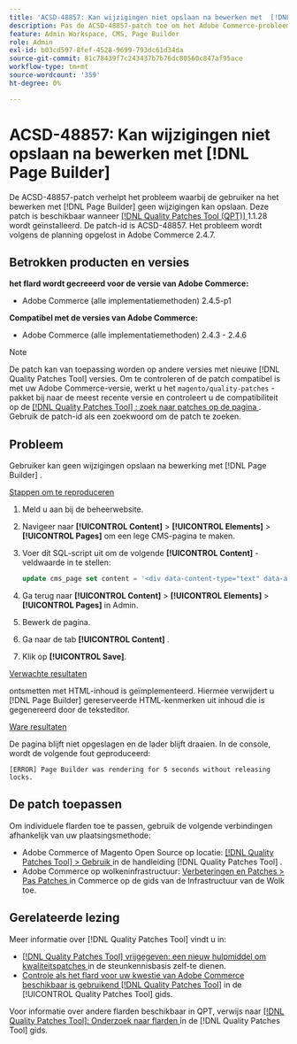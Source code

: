 ```yaml
---
title: 'ACSD-48857: Kan wijzigingen niet opslaan na bewerken met  [!DNL Page Builder]'
description: Pas de ACSD-48857-patch toe om het Adobe Commerce-probleem op te lossen waarbij de gebruiker na het bewerken met  [!DNL Page Builder] geen wijzigingen kan opslaan.
feature: Admin Workspace, CMS, Page Builder
role: Admin
exl-id: b03cd597-8fef-4528-9699-793dc61d34da
source-git-commit: 81c78439f7c243437b7b76dc80560c847af95ace
workflow-type: tm+mt
source-wordcount: '359'
ht-degree: 0%

---
```


# ACSD-48857: Kan wijzigingen niet opslaan na bewerken met [!DNL Page Builder]

De ACSD-48857-patch verhelpt het probleem waarbij de gebruiker na het bewerken met [!DNL Page Builder] geen wijzigingen kan opslaan. Deze patch is beschikbaar wanneer [[!DNL Quality Patches Tool (QPT)] ](https://experienceleague.adobe.com/nl/docs/commerce-knowledge-base/kb/announcements/commerce-announcements/magento-quality-patches-released-new-tool-to-self-serve-quality-patches) 1.1.28 wordt geïnstalleerd. De patch-id is ACSD-48857. Het probleem wordt volgens de planning opgelost in Adobe Commerce 2.4.7.

## Betrokken producten en versies

**het flard wordt gecreeerd voor de versie van Adobe Commerce:**

* Adobe Commerce (alle implementatiemethoden) 2.4.5-p1

**Compatibel met de versies van Adobe Commerce:**

* Adobe Commerce (alle implementatiemethoden) 2.4.3 - 2.4.6

>[!NOTE]
>
>De patch kan van toepassing worden op andere versies met nieuwe [!DNL Quality Patches Tool] versies. Om te controleren of de patch compatibel is met uw Adobe Commerce-versie, werkt u het `magento/quality-patches` -pakket bij naar de meest recente versie en controleert u de compatibiliteit op de [[!DNL Quality Patches Tool] : zoek naar patches op de pagina ](https://experienceleague.adobe.com/tools/commerce-quality-patches/index.html?lang=nl-NL) . Gebruik de patch-id als een zoekwoord om de patch te zoeken.

## Probleem

Gebruiker kan geen wijzigingen opslaan na bewerking met [!DNL Page Builder] .

<u> Stappen om te reproduceren </u>

1. Meld u aan bij de beheerwebsite.
1. Navigeer naar **[!UICONTROL Content]** > **[!UICONTROL Elements]** > **[!UICONTROL Pages]** om een lege CMS-pagina te maken.
1. Voer dit SQL-script uit om de volgende **[!UICONTROL Content]** -veldwaarde in te stellen:

   ```SQL
   update cms_page set content = '<div data-content-type="text" data-appearance="default" data-element="main"><h4 style="text-align: center;" contenteditable="true" data-placeholder="Edit Heading Text" data-content-type="heading" data-appearance="default" data-element="main">THE RULES</h4></div>' where page_id=8;
   ```

1. Ga terug naar **[!UICONTROL Content]** > **[!UICONTROL Elements]** > **[!UICONTROL Pages]** in Admin.
1. Bewerk de pagina.
1. Ga naar de tab **[!UICONTROL Content]** .
1. Klik op **[!UICONTROL Save]**.

<u> Verwachte resultaten </u>

ontsmetten met HTML-inhoud is geïmplementeerd. Hiermee verwijdert u [!DNL Page Builder] gereserveerde HTML-kenmerken uit inhoud die is gegenereerd door de teksteditor.

<u> Ware resultaten </u>

De pagina blijft niet opgeslagen en de lader blijft draaien. In de console, wordt de volgende fout geproduceerd:

```
[ERROR] Page Builder was rendering for 5 seconds without releasing locks.
```

## De patch toepassen

Om individuele flarden toe te passen, gebruik de volgende verbindingen afhankelijk van uw plaatsingsmethode:

* Adobe Commerce of Magento Open Source op locatie: [[!DNL Quality Patches Tool]  > Gebruik ](/help/tools/quality-patches-tool/usage.md) in de handleiding [!DNL Quality Patches Tool] .
* Adobe Commerce op wolkeninfrastructuur: [ Verbeteringen en Patches > Pas Patches ](https://experienceleague.adobe.com/docs/commerce-cloud-service/user-guide/develop/upgrade/apply-patches.html?lang=nl-NL) in Commerce op de gids van de Infrastructuur van de Wolk toe.

## Gerelateerde lezing

Meer informatie over [!DNL Quality Patches Tool] vindt u in:

* [[!DNL Quality Patches Tool]  vrijgegeven: een nieuw hulpmiddel om kwaliteitspatches ](https://experienceleague.adobe.com/nl/docs/commerce-knowledge-base/kb/announcements/commerce-announcements/magento-quality-patches-released-new-tool-to-self-serve-quality-patches) in de steunkennisbasis zelf-te dienen.
* [ Controle als het flard voor uw kwestie van Adobe Commerce beschikbaar is gebruikend  [!DNL Quality Patches Tool]](/help/tools/quality-patches-tool/patches-available-in-qpt/check-patch-for-magento-issue-with-magento-quality-patches.md) in de [!UICONTROL Quality Patches Tool] gids.


Voor informatie over andere flarden beschikbaar in QPT, verwijs naar [[!DNL Quality Patches Tool]: Onderzoek naar flarden ](https://experienceleague.adobe.com/tools/commerce-quality-patches/index.html?lang=nl-NL) in de [!DNL Quality Patches Tool] gids.

